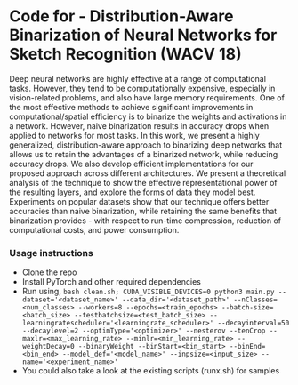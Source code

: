 # Code for - Distribution-Aware Binarization of Neural Networks for Sketch Recognition (WACV 18)

Deep neural networks are highly effective at a range of computational tasks. However, they tend to be computationally expensive, especially in vision-related problems, and also have large memory requirements. One of the most effective methods to achieve significant improvements in computational/spatial efficiency is to binarize the weights and activations in a network. However, naive binarization results in accuracy drops when applied to networks for most tasks. In this work, we present a highly generalized, distribution-aware approach to binarizing deep networks that allows us to retain the advantages of a binarized network, while reducing accuracy drops. We also develop efficient implementations for our proposed approach across different architectures. We present a theoretical analysis of the technique to show the effective representational power of the resulting layers, and explore the forms of data they model best. Experiments on popular datasets show that our technique offers better accuracies than naive binarization, while retaining the same benefits that binarization provides - with respect to run-time compression, reduction of computational costs, and power consumption.

### Usage instructions
* Clone the repo
* Install PyTorch and other required dependencies
* Run using,
`bash clean.sh; CUDA_VISIBLE_DEVICES=0 python3 main.py --dataset='<dataset_name>' --data_dir='<dataset_path>' --nClasses=<num_classes> --workers=8 --epochs=<train_epochs> --batch-size=<batch_size> --testbatchsize=<test_batch_size> --learningratescheduler='<learningrate_scheduler>' --decayinterval=50 --decaylevel=2 --optimType='<optimizer>' --nesterov --tenCrop --maxlr=<max_learning_rate> --minlr=<min_learning_rate> --weightDecay=0 --binaryWeight --binStart=<bin_start> --binEnd=<bin_end> --model_def='<model_name>' --inpsize=<input_size> --name='<experiment_name>'`
* You could also take a look at the existing scripts (runx.sh) for samples
